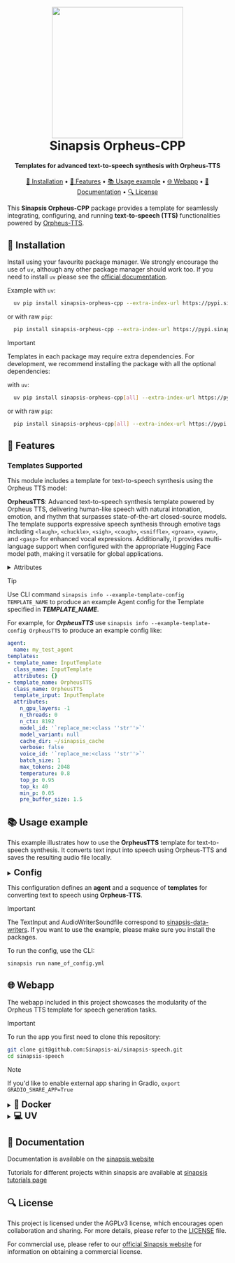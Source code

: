 <h1 align="center">
<br>
<a href="https://sinapsis.tech/">
  <img
    src="https://github.com/Sinapsis-AI/brand-resources/blob/main/sinapsis_logo/4x/logo.png?raw=true"
    alt="" width="300">
</a><br>
Sinapsis Orpheus-CPP
<br>
</h1>

<h4 align="center">Templates for advanced text-to-speech synthesis with Orpheus-TTS</h4>

<p align="center">
<a href="#installation">🐍 Installation</a> •
<a href="#features"> 🚀 Features</a> •
<a href="#example"> 📚 Usage example</a> •
<a href="#webapp">🌐 Webapp</a> •
<a href="#documentation">📙 Documentation</a> •
<a href="#packages">🔍 License</a>
</p>

This **Sinapsis Orpheus-CPP** package provides a template for seamlessly integrating, configuring, and running **text-to-speech (TTS)** functionalities powered by [Orpheus-TTS](https://github.com/canopyai/Orpheus-TTS).

<h2 id="installation">🐍 Installation</h2>

Install using your favourite package manager. We strongly encourage the use of <code>uv</code>, although any other package manager should work too.
If you need to install <code>uv</code> please see the [official documentation](https://docs.astral.sh/uv/getting-started/installation/#installation-methods).

Example with <code>uv</code>:
```bash
  uv pip install sinapsis-orpheus-cpp --extra-index-url https://pypi.sinapsis.tech
```
 or with raw <code>pip</code>:
```bash
  pip install sinapsis-orpheus-cpp --extra-index-url https://pypi.sinapsis.tech
```

> [!IMPORTANT]
> Templates in each package may require extra dependencies. For development, we recommend installing the package with all the optional dependencies:
>
with <code>uv</code>:

```bash
  uv pip install sinapsis-orpheus-cpp[all] --extra-index-url https://pypi.sinapsis.tech
```
 or with raw <code>pip</code>:
```bash
  pip install sinapsis-orpheus-cpp[all] --extra-index-url https://pypi.sinapsis.tech
```

<h2 id="features">🚀 Features
</h2>


<h3>Templates Supported</h3>

This module includes a template for text-to-speech synthesis using the Orpheus TTS model:

**OrpheusTTS**: Advanced text-to-speech synthesis template powered by Orpheus TTS, delivering human-like speech with natural intonation, emotion, and rhythm that surpasses state-of-the-art closed-source models. The template supports expressive speech synthesis through emotive tags including `<laugh>`, `<chuckle>`, `<sigh>`, `<cough>`, `<sniffle>`, `<groan>`, `<yawn>`, and `<gasp>` for enhanced vocal expressions. Additionally, it provides multi-language support when configured with the appropriate Hugging Face model path, making it versatile for global applications.

<details>
<summary>Attributes</summary>

- `n_gpu_layers`: Number of model layers to offload to GPU (-1 = use all layers, 0 = CPU only) (default: -1)
- `n_threads`: Number of CPU threads to use for model inference (0 = auto-detect) (default: 0)
- `n_ctx`: Context window size (maximum number of tokens, 0 = use model's maximum) (default: 8192)
- `model_id`: Hugging Face model repository ID (required)
- `model_variant`: Specific GGUF file to download from the repository (default: None)
- `cache_dir`: Directory to store downloaded models and cache files (default: SINAPSIS_CACHE_DIR)
- `verbose`: Enable verbose logging for model operations (default: False)
- `voice_id`: Voice identifier for speech synthesis (required)
- `batch_size`: Batch size for model inference (default: 1)
- `max_tokens`: Maximum number of tokens to generate for speech (default: 2048)
- `temperature`: Sampling temperature for token generation (default: 0.8)
- `top_p`: Nucleus sampling probability threshold (default: 0.95)
- `top_k`: Top-k sampling parameter (default: 40)
- `min_p`: Minimum probability threshold for token selection (default: 0.05)
- `pre_buffer_size`: Duration in seconds of audio to generate before yielding the first chunk (default: 1.5)

</details>

> [!TIP]
> Use CLI command ```sinapsis info --example-template-config TEMPLATE_NAME``` to produce an example Agent config for the Template specified in ***TEMPLATE_NAME***.

For example, for ***OrpheusTTS*** use ```sinapsis info --example-template-config OrpheusTTS``` to produce an example config like:

```yaml
agent:
  name: my_test_agent
templates:
- template_name: InputTemplate
  class_name: InputTemplate
  attributes: {}
- template_name: OrpheusTTS
  class_name: OrpheusTTS
  template_input: InputTemplate
  attributes:
    n_gpu_layers: -1
    n_threads: 0
    n_ctx: 8192
    model_id: '`replace_me:<class ''str''>`'
    model_variant: null
    cache_dir: ~/sinapsis_cache
    verbose: false
    voice_id: '`replace_me:<class ''str''>`'
    batch_size: 1
    max_tokens: 2048
    temperature: 0.8
    top_p: 0.95
    top_k: 40
    min_p: 0.05
    pre_buffer_size: 1.5
```


<h2 id='example'>📚 Usage example</h2>

This example illustrates how to use the **OrpheusTTS** template for text-to-speech synthesis. It converts text input into speech using Orpheus-TTS and saves the resulting audio file locally.

<details>
<summary ><strong><span style="font-size: 1.4em;">Config</span></strong></summary>

```yaml
agent:
  name: orpheus_tts_agent
  description: "Agent that generates speech from text using the Orpheus TTS model."

templates:
- template_name: InputTemplate
  class_name: InputTemplate
  attributes: {}

- template_name: TextInput
  class_name: TextInput
  template_input: InputTemplate
  attributes:
    source: "user_input"
    text: "Hi, I'm Tara. Welcome to Orpheus text-to-speech system! I can speak in a very natural way."

- template_name: OrpheusTTS
  class_name: OrpheusTTS
  template_input: TextInput
  attributes:
    n_gpu_layers: -1
    n_ctx: 4096
    model_id: "isaiahbjork/orpheus-3b-0.1-ft-Q4_K_M-GGUF"
    voice_id: "tara"
    temperature: 0.8
    top_p: 0.95
    top_k: 40
    min_p: 0.05
    pre_buffer_size: 1.5
    max_tokens: 2048

- template_name: SaveGeneratedAudio
  class_name: AudioWriterSoundfile
  template_input: OrpheusTTS
  attributes:
    save_dir: "orpheus_tts"
    root_dir: "artifacts"
    extension: "wav"
```
</details>

This configuration defines an **agent** and a sequence of **templates** for converting text to speech using **Orpheus-TTS**.

> [!IMPORTANT]
> The TextInput and AudioWriterSoundfile correspond to [sinapsis-data-writers](https://github.com/Sinapsis-AI/sinapsis-data-tools/tree/main/packages/sinapsis_data_writers). If you want to use the example, please make sure you install the packages.
>

To run the config, use the CLI:
```bash
sinapsis run name_of_config.yml
```

<h2 id="webapp">🌐 Webapp</h2>
The webapp included in this project showcases the modularity of the Orpheus TTS template for speech generation tasks.

> [!IMPORTANT]
> To run the app you first need to clone this repository:

```bash
git clone git@github.com:Sinapsis-ai/sinapsis-speech.git
cd sinapsis-speech
```

> [!NOTE]
> If you'd like to enable external app sharing in Gradio, `export GRADIO_SHARE_APP=True`

<details>
<summary id="docker"><strong><span style="font-size: 1.4em;">🐳 Docker</span></strong></summary>

**IMPORTANT** This docker image depends on the sinapsis-nvidia:base image. Please refer to the official [sinapsis](https://github.com/Sinapsis-ai/sinapsis?tab=readme-ov-file#docker) instructions to Build with Docker.

1. **Build the sinapsis-speech image**:
```bash
docker compose -f docker/compose.yaml build
```

2. **Start the app container**:
```bash
docker compose -f docker/compose_apps.yaml up -d sinapsis-orpheus-tts
```

3. **Check the logs**
```bash
docker logs -f sinapsis-orpheus-tts
```

4. **The logs will display the URL to access the webapp, e.g.,:**:
```bash
Running on local URL:  http://127.0.0.1:7860
```

**NOTE**: The url may be different, check the output of logs.

5. **To stop the app**:
```bash
docker compose -f docker/compose_apps.yaml down
```
</details>

<details>
<summary id="virtual-environment"><strong><span style="font-size: 1.4em;">💻 UV</span></strong></summary>

To run the webapp using the <code>uv</code> package manager, follow these steps:

1. **Export the environment variable to install the python bindings for llama-cpp**:

```bash
export CMAKE_ARGS="-DGGML_CUDA=on"
export FORCE_CMAKE="1"
```

2. **Export CUDACXX**:
```bash
export CUDACXX=$(command -v nvcc)
```

3. **Sync the virtual environment**:

```bash
uv sync --frozen
```
4. **Install the wheel**:

```bash
uv pip install sinapsis-speech[all] --extra-index-url https://pypi.sinapsis.tech
```
5. **Run the webapp**:

```bash
uv run webapps/packet_tts_apps/orpheus_tts_app.py
```
6. **The terminal will display the URL to access the webapp (e.g.)**:
```bash
Running on local URL:  http://127.0.0.1:7860
```
**NOTE**: The URL may vary; check the terminal output for the correct address.

</details>



<h2 id="documentation">📙 Documentation</h2>

Documentation is available on the [sinapsis website](https://docs.sinapsis.tech/docs)

Tutorials for different projects within sinapsis are available at [sinapsis tutorials page](https://docs.sinapsis.tech/tutorials)

<h2 id="license">🔍 License</h2>

This project is licensed under the AGPLv3 license, which encourages open collaboration and sharing. For more details, please refer to the [LICENSE](LICENSE) file.

For commercial use, please refer to our [official Sinapsis website](https://sinapsis.tech) for information on obtaining a commercial license.
